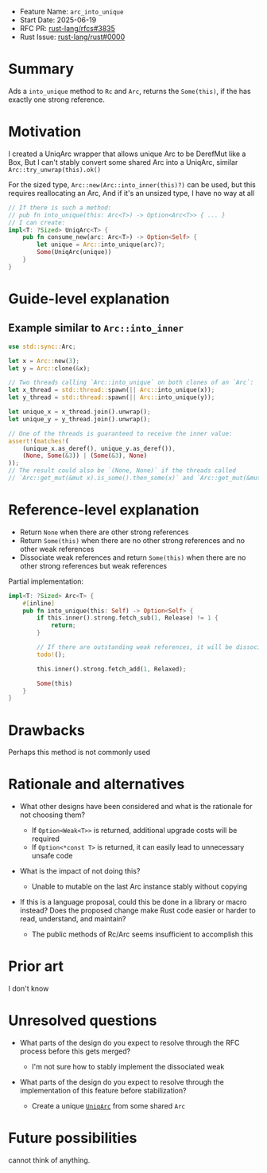 - Feature Name: `arc_into_unique`
- Start Date: 2025-06-19
- RFC PR: [rust-lang/rfcs#3835](https://github.com/rust-lang/rfcs/pull/3835)
- Rust Issue: [rust-lang/rust#0000](https://github.com/rust-lang/rust/issues/0000)

# Summary
[summary]: #summary

Ads a `into_unique` method to `Rc` and `Arc`, returns the `Some(this)`, if the has exactly one strong reference.

# Motivation
[motivation]: #motivation

I created a UniqArc wrapper that allows unique Arc to be DerefMut like a Box,
But I can't stably convert some shared Arc into a UniqArc, similar `Arc::try_unwrap(this).ok()`

For the sized type, `Arc::new(Arc::into_inner(this)?)` can be used, but this requires reallocating an Arc,
And if it's an unsized type, I have no way at all

```rust
// If there is such a method:
// pub fn into_unique(this: Arc<T>) -> Option<Arc<T>> { ... }
// I can create:
impl<T: ?Sized> UniqArc<T> {
    pub fn consume_new(arc: Arc<T>) -> Option<Self> {
        let unique = Arc::into_unique(arc)?;
        Some(UniqArc(unique))
    }
}
```

# Guide-level explanation
[guide-level-explanation]: #guide-level-explanation

## Example similar to `Arc::into_inner`

```rust
use std::sync::Arc;

let x = Arc::new(3);
let y = Arc::clone(&x);

// Two threads calling `Arc::into_unique` on both clones of an `Arc`:
let x_thread = std::thread::spawn(|| Arc::into_unique(x));
let y_thread = std::thread::spawn(|| Arc::into_unique(y));

let unique_x = x_thread.join().unwrap();
let unique_y = y_thread.join().unwrap();

// One of the threads is guaranteed to receive the inner value:
assert!(matches!(
    (unique_x.as_deref(), unique_y.as_deref()),
    (None, Some(&3)) | (Some(&3), None)
));
// The result could also be `(None, None)` if the threads called
// `Arc::get_mut(&mut x).is_some().then_some(x)` and `Arc::get_mut(&mut x).is_some().then_some(x)` instead.
```

# Reference-level explanation
[reference-level-explanation]: #reference-level-explanation

- Return `None` when there are other strong references
- Return `Some(this)` when there are no other strong references and no other weak references
- Dissociate weak references and return `Some(this)` when there are no other strong references but weak references

Partial implementation:

```rust
impl<T: ?Sized> Arc<T> {
    #[inline]
    pub fn into_unique(this: Self) -> Option<Self> {
        if this.inner().strong.fetch_sub(1, Release) != 1 {
            return;
        }

        // If there are outstanding weak references, it will be dissociated like make_mut
        todo!();

        this.inner().strong.fetch_add(1, Relaxed);

        Some(this)
    }
}
```

# Drawbacks
[drawbacks]: #drawbacks

Perhaps this method is not commonly used

# Rationale and alternatives
[rationale-and-alternatives]: #rationale-and-alternatives

- What other designs have been considered and what is the rationale for not choosing them?
  - If `Option<Weak<T>>` is returned, additional upgrade costs will be required
  - If `Option<*const T>` is returned, it can easily lead to unnecessary unsafe code

- What is the impact of not doing this?
  - Unable to mutable on the last Arc instance stably without copying

- If this is a language proposal, could this be done in a library or macro instead? Does the proposed change make Rust code easier or harder to read, understand, and maintain?
  - The public methods of Rc/Arc seems insufficient to accomplish this

# Prior art
[prior-art]: #prior-art

I don't know

# Unresolved questions
[unresolved-questions]: #unresolved-questions

- What parts of the design do you expect to resolve through the RFC process before this gets merged?
  - I'm not sure how to stably implement the dissociated weak

- What parts of the design do you expect to resolve through the implementation of this feature before stabilization?
  - Create a unique [`UniqArc`] from some shared `Arc`

[`UniqArc`]: https://crates.io/crates/unique-rc

# Future possibilities
[future-possibilities]: #future-possibilities

cannot think of anything.
